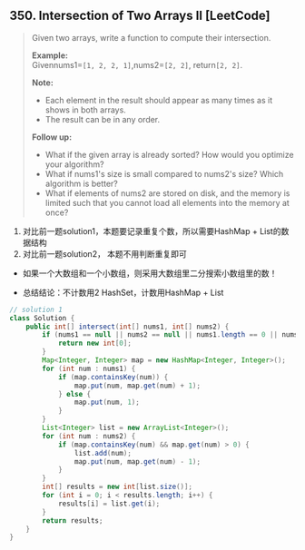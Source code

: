 ## 350. Intersection of Two Arrays II \[LeetCode\]

> Given two arrays, write a function to compute their intersection.
>
> **Example:**  
> Givennums1=`[1, 2, 2, 1]`,nums2=`[2, 2]`, return`[2, 2]`.
>
> **Note:**
>
> * Each element in the result should appear as many times as it shows in both arrays.
> * The result can be in any order.
>
> **Follow up:**
>
> * What if the given array is already sorted? How would you optimize your algorithm?
> * What if nums1's size is small compared to nums2's size? Which algorithm is better?
> * What if elements of nums2 are stored on disk, and the memory is limited such that you cannot load all elements into the memory at once?

1. 对比前一题solution1，本题要记录重复个数，所以需要HashMap + List的数据结构
2. 对比前一题solution2， 本题不用判断重复即可

* 如果一个大数组和一个小数组，则采用大数组里二分搜索小数组里的数！

* 总结结论：不计数用2 HashSet，计数用HashMap + List

```java
// solution 1
class Solution {
    public int[] intersect(int[] nums1, int[] nums2) {
        if (nums1 == null || nums2 == null || nums1.length == 0 || nums2.length == 0) {
            return new int[0];
        }
        Map<Integer, Integer> map = new HashMap<Integer, Integer>();
        for (int num : nums1) {
            if (map.containsKey(num)) {
                map.put(num, map.get(num) + 1);
            } else {
                map.put(num, 1);
            }
        }
        List<Integer> list = new ArrayList<Integer>();
        for (int num : nums2) {
            if (map.containsKey(num) && map.get(num) > 0) {
                list.add(num);
                map.put(num, map.get(num) - 1);
            }
        }
        int[] results = new int[list.size()];
        for (int i = 0; i < results.length; i++) {
            results[i] = list.get(i);
        }
        return results;
    }
}
```



